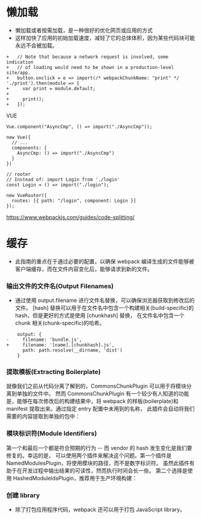 # 懒加载
* 懒加载或者按需加载，是一种很好的优化网页或应用的方式
* 这样加快了应用的初始加载速度，减轻了它的总体体积，因为某些代码块可能永远不会被加载。
```
+   // Note that because a network request is involved, some indication
+   // of loading would need to be shown in a production-level site/app.
+   button.onclick = e => import(/* webpackChunkName: "print" */ './print').then(module => {
+     var print = module.default;
+
+     print();
+   });
```
VUE
```
Vue.component("AsyncCmp", () => import("./AsyncCmp"));

new Vue({
  // ...
  components: {
    AsyncCmp: () => import("./AsyncCmp")
  }
})

// rooter
// Instead of: import Login from './login'
const Login = () => import("./login");

new VueRouter({
  routes: [{ path: "/login", component: Login }]
});

```
https://www.webpackjs.com/guides/code-splitting/

# 缓存
* 此指南的重点在于通过必要的配置，以确保 webpack 编译生成的文件能够被客户端缓存，而在文件内容变化后，能够请求到新的文件。
### 输出文件的文件名(Output Filenames)
* 通过使用 output.filename 进行文件名替换，可以确保浏览器获取到修改后的文件。
[hash] 替换可以用于在文件名中包含一个构建相关(build-specific)的 hash，但是更好的方式是使用 [chunkhash] 替换，
在文件名中包含一个 chunk 相关(chunk-specific)的哈希。
```
    output: {
-     filename: 'bundle.js',
+     filename: '[name].[chunkhash].js',
      path: path.resolve(__dirname, 'dist')
    }
```
### 提取模板(Extracting Boilerplate)
就像我们之前从代码分离了解到的，CommonsChunkPlugin 可以用于将模块分离到单独的文件中。
然而 CommonsChunkPlugin 有一个较少有人知道的功能是，能够在每次修改后的构建结果中，将 webpack 的样板(boilerplate)和 manifest 提取出来。通过指定 entry 配置中未用到的名称，
此插件会自动将我们需要的内容提取到单独的包中：

### 模块标识符(Module Identifiers)
第一个和最后一个都是符合预期的行为 -- 而 vendor 的 hash 发生变化是我们要修复的。幸运的是，
可以使用两个插件来解决这个问题。第一个插件是 NamedModulesPlugin，将使用模块的路径，而不是数字标识符。
虽然此插件有助于在开发过程中输出结果的可读性，然而执行时间会长一些。
第二个选择是使用 HashedModuleIdsPlugin，推荐用于生产环境构建：

### 创建 library
* 除了打包应用程序代码，webpack 还可以用于打包 JavaScript library。



































